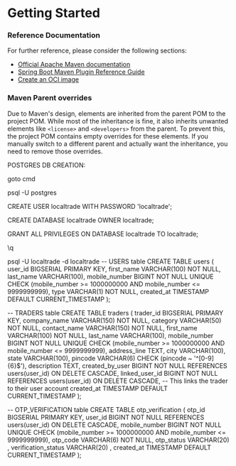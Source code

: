 # Getting Started

### Reference Documentation
For further reference, please consider the following sections:

* [Official Apache Maven documentation](https://maven.apache.org/guides/index.html)
* [Spring Boot Maven Plugin Reference Guide](https://docs.spring.io/spring-boot/3.5.0/maven-plugin)
* [Create an OCI image](https://docs.spring.io/spring-boot/3.5.0/maven-plugin/build-image.html)

### Maven Parent overrides

Due to Maven's design, elements are inherited from the parent POM to the project POM.
While most of the inheritance is fine, it also inherits unwanted elements like `<license>` and `<developers>` from the parent.
To prevent this, the project POM contains empty overrides for these elements.
If you manually switch to a different parent and actually want the inheritance, you need to remove those overrides.

POSTGRES DB CREATION:

goto cmd

psql -U postgres

CREATE USER localtrade WITH PASSWORD 'localtrade';

CREATE DATABASE localtrade OWNER localtrade;

GRANT ALL PRIVILEGES ON DATABASE localtrade TO localtrade;

\q

psql -U localtrade -d localtrade
-- USERS table
CREATE TABLE users (
user_id BIGSERIAL PRIMARY KEY,
first_name VARCHAR(100) NOT NULL,
last_name  VARCHAR(100),
mobile_number BIGINT NOT NULL UNIQUE CHECK (mobile_number >= 1000000000 AND mobile_number <= 9999999999),
type VARCHAR(1) NOT NULL, 
created_at TIMESTAMP DEFAULT CURRENT_TIMESTAMP
);

-- TRADERS table
CREATE TABLE traders (
trader_id BIGSERIAL PRIMARY KEY,
company_name VARCHAR(150) NOT NULL,
category VARCHAR(50) NOT NULL,
contact_name VARCHAR(150) NOT NULL,
first_name VARCHAR(100) NOT NULL,
last_name  VARCHAR(100),
mobile_number BIGINT NOT NULL UNIQUE CHECK (mobile_number >= 1000000000 AND mobile_number <= 9999999999),
address_line TEXT,
city VARCHAR(100),
state VARCHAR(100),
pincode VARCHAR(6) CHECK (pincode ~ '^[0-9]{6}$'),
description TEXT,
created_by_user BIGINT NOT NULL REFERENCES users(user_id) ON DELETE CASCADE,
linked_user_id BIGINT NOT NULL REFERENCES users(user_id) ON DELETE CASCADE, -- This links the trader to their user account
created_at TIMESTAMP DEFAULT CURRENT_TIMESTAMP
);

-- OTP_VERIFICATION table
CREATE TABLE otp_verification (
otp_id BIGSERIAL PRIMARY KEY,
user_id BIGINT NOT NULL REFERENCES users(user_id) ON DELETE CASCADE,
mobile_number BIGINT NOT NULL UNIQUE CHECK (mobile_number >= 1000000000 AND mobile_number <= 9999999999),
otp_code VARCHAR(6) NOT NULL,
otp_status VARCHAR(20) ,
verification_status VARCHAR(20) ,
created_at TIMESTAMP DEFAULT CURRENT_TIMESTAMP
);


 